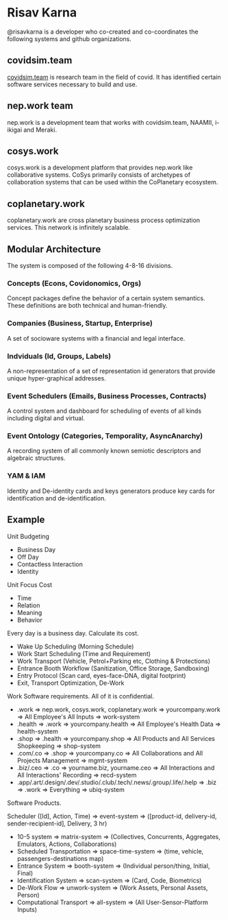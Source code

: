 # Risav Karna

@risavkarna is a developer who co-created and co-coordinates the following systems and github organizations.

## covidsim.team

[covidsim.team]("https://www.covidsim.team") is research team in the field of covid. It has identified certain software services necessary to build and use.

## nep.work team

nep.work is a development team that works with covidsim.team, NAAMII, i-ikigai and Meraki.

## cosys.work

cosys.work is a development platform that provides nep.work like collaborative systems. CoSys primarily consists of archetypes of collaboration systems that can be used within the CoPlanetary ecosystem.

## coplanetary.work

coplanetary.work are cross planetary business process optimization services. This network is infinitely scalable.

## Modular Architecture

The system is composed of the following 4-8-16 divisions.

### Concepts (Econs, Covidonomics, Orgs)

Concept packages define the behavior of a certain system semantics. These definitions are both technical and human-friendly.

### Companies (Business, Startup, Enterprise)

A set of socioware systems with a financial and legal interface.

### Indviduals (Id, Groups, Labels)

A non-representation of a set of representation id generators that provide unique hyper-graphical addresses.

### Event Schedulers (Emails, Business Processes, Contracts)

A control system and dashboard for scheduling of events of all kinds including digital and virtual.

### Event Ontology (Categories, Temporality, AsyncAnarchy)

A recording system of all commonly known semiotic descriptors and algebraic structures.

### YAM & IAM

Identity and De-identity cards and keys generators produce key cards for identification and de-identification.

## Example

Unit Budgeting

- Business Day
- Off Day
- Contactless Interaction
- Identity

Unit Focus Cost
- Time
- Relation
- Meaning
- Behavior

Every day is a business day. Calculate its cost.

- Wake Up Scheduling (Morning Schedule)
- Work Start Scheduling (Time and Requirement)
- Work Transport (Vehicle, Petrol+Parking etc, Clothing & Protections)
- Entrance Booth Workflow (Sanitization, Office Storage, Sandboxing)
- Entry Protocol (Scan card, eyes-face-DNA, digital footprint)
- Exit, Transport Optimization, De-Work

Work Software requirements. All of it is confidential.

- .work => nep.work, cosys.work, coplanetary.work => yourcompany.work => All Employee's All Inputs => work-system
- .health => .work => yourcompany.health => All Employee's Health Data => health-system
- .shop => .health => yourcompany.shop => All Products and All Services Shopkeeping => shop-system
- .com/.co => .shop => yourcompany.co => All Collaborations and All Projects Management => mgmt-system
- .biz/.ceo => .co => yourname.biz, yourname.ceo => All Interactions and All Interactions' Recording => recd-system
- .app/.art/.design/.dev/.studio/.club/.tech/.news/.group/.life/.help => .biz => .work => Everything => ubiq-system

Software Products.

Scheduler ([Id], Action, Time) => event-system => ([product-id, delivery-id, sender-recipient-id], Delivery, 3 hr)
- 10-5 system => matrix-system => (Collectives, Concurrents, Aggregates, Emulators, Actions, Collaborations)
- Scheduled Transportation => space-time-system => (time, vehicle, passengers-destinations map)
- Entrance System => booth-system => (Individual person/thing, Initial, Final)
- Identification System => scan-system => (Card, Code, Biometrics)
- De-Work Flow => unwork-system => (Work Assets, Personal Assets, Person)
- Computational Transport => all-system => (All User-Sensor-Platform Inputs)
